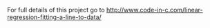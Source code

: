 For full details of this project go to
http://www.code-in-c.com/linear-regression-fitting-a-line-to-data/
